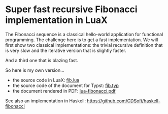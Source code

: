 # Super fast recursive Fibonacci implementation in LuaX

The Fibonacci sequence is a classical hello-world application for functional
programming. The challenge here is to get a fast implementation. We will first
show two classical implementations: the trivial recursive definition that is
very slow and the iterative version that is slightly faster.

And a third one that is blazing fast.

So here is my own version...

- the source code in LuaX: [fib.lua](fib.lua)
- the source code of the document for Typst: [fib.typ](fib.typ)
- the document rendered in PDF: [lua-fibonacci.pdf](https://github.com/CDSoft/lua-fibonacci/releases)

See also an implementation in Haskell: <https://github.com/CDSoft/haskell-fibonacci>
